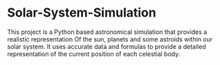 # Solar-System-Simulation
This project is a Python based astronomical simulation that provides a realistic representation Of the sun, planets and some astroids within our solar system. It uses accurate data and formulas to provide a detailed representation of the current position of each celestial body. 
